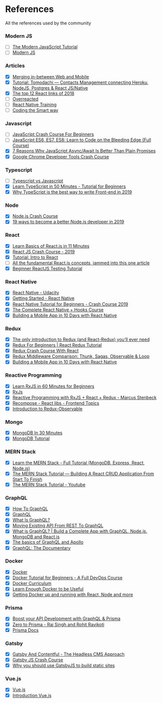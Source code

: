 # References
All the references used by the community

### Modern JS
- [ ] [The Modern JavaScript Tutorial](https://javascript.info/)
- [ ] [Modern JS](https://www.modernjs.com/)

### Articles
- [X] [Merging in-between Web and Mobile](https://medium.com/@aryaminus/merging-in-between-web-and-mobile-e671c8a77aa7)
- [X] [Tutorial: Tomodachi — Contacts Management connecting Heroku, NodeJS, Postgres & React JS/Native](https://medium.com/@aryaminus/tutorial-tomodachi-contacts-management-connecting-node-postgres-and-react-js-native-cfa5bdf758a9)
- [X] [The top 12 React links of 2018](https://medium.com/dailyjs/the-top-12-react-links-of-2018-eea4c11d35a0)
- [ ] [Overreacted](https://overreacted.io/)
- [ ] [React Native Training](https://medium.com/react-native-training)
- [ ] [Coding the Smart way](https://codingthesmartway.com/)

### Javascript
- [ ] [JavaScript Crash Course For Beginners](https://www.youtube.com/watch?v=hdI2bqOjy3c)
- [ ] [JavaScript ES6, ES7, ES8: Learn to Code on the Bleeding Edge (Full Course)](https://www.youtube.com/watch?v=nZ1DMMsyVyI)
- [X] [7 Reasons Why JavaScript Async/Await Is Better Than Plain Promises](https://dev.to/gafi/7-reasons-to-always-use-async-await-over-plain-promises-tutorial-4ej9)
- [X] [Google Chrome Developer Tools Crash Course](https://www.youtube.com/watch?v=x4q86IjJFag)

### Typescript
- [ ] [Typescript vs Javascript](https://www.youtube.com/watch?v=D6or2gdrHRE)
- [X] [Learn TypeScript in 50 Minutes - Tutorial for Beginners](https://www.youtube.com/watch?v=WBPrJSw7yQA)
- [X] [Why TypeScript is the best way to write Front-end in 2019](https://medium.com/@jtomaszewski/why-typescript-is-the-best-way-to-write-front-end-in-2019-feb855f9b164)

### Node
- [X] [Node.js Crash Course](https://www.youtube.com/watch?v=fBNz5xF-Kx4)
- [X] [19 ways to become a better Node.js developer in 2019](https://medium.com/@me_37286/19-ways-to-become-a-better-node-js-developer-in-2019-ffd3a8fbfe38)

### React
- [X] [Learn Basics of React.js in 11 Minutes](https://medium.com/@madhupathy/learn-basics-of-react-js-in-3-minutes-a94cbc6f02c8)
- [X] [React JS Crash Course - 2019](https://www.youtube.com/watch?v=sBws8MSXN7A)
- [X] [Tutorial: Intro to React](https://reactjs.org/tutorial/tutorial.html)
- [ ] [All the fundamental React.js concepts, jammed into this one article](https://www.freecodecamp.org/news/all-the-fundamental-react-js-concepts-jammed-into-this-single-medium-article-c83f9b53eac2/)
- [X] [Beginner ReactJS Testing Tutorial ](https://www.youtube.com/watch?v=REfRxzmWDLs)

### React Native
- [X] [React Native - Udacity](https://tylermcginnis.com/courses/react-native-udacity/)
- [X] [Getting Started - React Native](https://facebook.github.io/react-native/docs/getting-started)
- [X] [React Native Tutorial for Beginners - Crash Course 2019](https://www.youtube.com/watch?v=qSRrxpdMpVc)
- [X] [The Complete React Native + Hooks Course](https://www.udemy.com/the-complete-react-native-and-redux-course/)
- [X] [Building a Mobile App in 10 Days with React Native](https://medium.com/@austinhale/building-a-mobile-app-in-10-days-with-react-native-c2a7a524c6b4)

### Redux
- [X] [The only introduction to Redux (and React-Redux) you’ll ever need](https://medium.com/javascript-in-plain-english/the-only-introduction-to-redux-and-react-redux-youll-ever-need-8ce5da9e53c6)
- [X] [Redux For Beginners | React Redux Tutorial](https://www.youtube.com/watch?v=CVpUuw9XSjY)
- [X] [Redux Crash Course With React](https://www.youtube.com/watch?v=93p3LxR9xfM)
- [X] [Redux Middleware Comparison: Thunk, Sagas, Observable & Loop](https://sandstorm.de/de/blog/post/async-redux-middleware-comparison.html)
- [X] [Building a Mobile App in 10 Days with React Native](https://medium.com/@austinhale/building-a-mobile-app-in-10-days-with-react-native-c2a7a524c6b4)

### Reactive Programming
- [X] [Learn RxJS in 60 Minutes for Beginners](https://www.youtube.com/watch?v=PhggNGsSQyg)
- [X] [RxJs](https://www.youtube.com/playlist?list=PL2dKqfImstaRwMtEr49K7eZKdnl-Gf5tk)
- [X] [Reactive Programming with RxJS + React + Redux - Marcus Stenbeck](https://www.youtube.com/watch?v=biVbj7b0M8I)
- [X] [Recompose - React libs - Frontend Topics](https://www.youtube.com/watch?v=tSPJcXtJNOM)
- [X] [Introduction to Redux-Observable](https://www.youtube.com/watch?v=zk2bVBZhmcc)

### Mongo
- [X] [MongoDB In 30 Minutes](https://www.youtube.com/watch?v=pWbMrx5rVBE)
- [X] [MongoDB Tutorial](https://www.tutorialspoint.com/mongodb/index.htm)

### MERN Stack
- [X] [Learn the MERN Stack - Full Tutorial (MongoDB, Express, React, Node.js)](https://www.youtube.com/watch?v=7CqJlxBYj-M)
- [X] [The MERN Stack Tutorial — Building A React CRUD Application From Start To Finish](https://medium.com/codingthesmartway-com-blog/the-mern-stack-tutorial-building-a-react-crud-application-from-start-to-finish-part-1-d8d701c2995)
- [X] [The MERN Stack Tutorial - Youtube](https://www.youtube.com/playlist?list=PL2dKqfImstaRbG8WIBkeHyV1ic5dyiEMj)

### GraphQL
- [X] [How To GraphQL](https://www.howtographql.com/)
- [X] [GraphQL](https://graphql.org/)
- [X] [What Is GraphQL?](https://www.youtube.com/watch?v=VjXb3PRL9WI)
- [X] [Moving Existing API From REST To GraphQL](https://www.youtube.com/watch?v=broQmxQAMjM)
- [X] [What is GraphQL? | Build a Complete App with GraphQL, Node.js, MongoDB and React.js](https://www.youtube.com/watch?v=7giZGFDGnkc&list=PL55RiY5tL51rG1x02Yyj93iypUuHYXcB_)
- [X] [The basics of GraphQL and Apollo](https://www.youtube.com/watch?v=eUMgWOcvagQ)
- [X] [GraphQL: The Documentary](https://www.youtube.com/watch?v=783ccP__No8)

### Docker
- [X] [Docker](https://www.youtube.com/playlist?list=PL2dKqfImstaSUBZzxmwJqDe99_BGoCvwo)
- [X] [Docker Tutorial for Beginners - A Full DevOps Course](https://www.youtube.com/watch?v=fqMOX6JJhGo)
- [X] [Docker Curriculum](https://docker-curriculum.com/)
- [X] [Learn Enough Docker to be Useful](https://towardsdatascience.com/learn-enough-docker-to-be-useful-b7ba70caeb4b)
- [X] [Getting Docker up and running with React, Node and more](https://www.youtube.com/watch?v=iVV5aka75Ks)

### Prisma
- [X] [Boost your API Development with GraphQL & Prisma](https://www.youtube.com/watch?v=HsTDBkZC1lk&t=2455s)
- [X] [Zero to Prisma - Raj Singh and Rohit Ravikoti](https://www.youtube.com/watch?v=n6wY0_4Hrs8)
- [X] [Prisma Docs](https://www.prisma.io/docs/1.34)

### Gatsby
- [X] [Gatsby And Contentful - The Headless CMS Approach](https://www.youtube.com/playlist?list=PL2dKqfImstaRbjzzirbBfv9W2kycaKjvs)
- [X] [Gatsby JS Crash Course](https://www.youtube.com/watch?v=6YhqQ2ZW1sc)
- [X] [Why you should use GatsbyJS to build static sites](https://www.freecodecamp.org/news/why-you-should-use-gatsbyjs-to-build-static-sites-4f90eb6d1a7b/)

### Vue.js
- [X] [Vue.js](https://www.youtube.com/playlist?list=PL2dKqfImstaTt-MMJlEQDQqIqyrM945FI)
- [X] [Introduction Vue.js](https://vuejs.org/v2/guide/)
